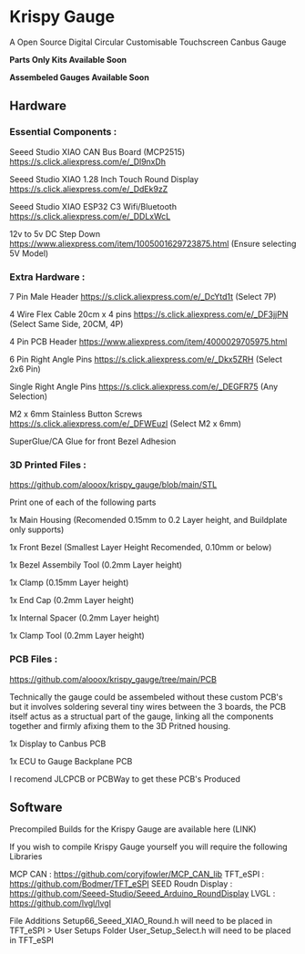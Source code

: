 # Krispy Gauge
A Open Source Digital Circular Customisable Touchscreen Canbus Gauge

**Parts Only Kits Available Soon**

**Assembeled Gauges Available Soon**

## Hardware

### Essential Components : 

Seeed Studio XIAO CAN Bus Board (MCP2515) https://s.click.aliexpress.com/e/_Dl9nxDh

Seeed Studio XIAO 1.28 Inch Touch Round Display https://s.click.aliexpress.com/e/_DdEk9zZ

Seeed Studio XIAO ESP32 C3 Wifi/Bluetooth https://s.click.aliexpress.com/e/_DDLxWcL

12v to 5v DC Step Down https://www.aliexpress.com/item/1005001629723875.html (Ensure selecting 5V Model)



### Extra Hardware : 

7 Pin Male Header https://s.click.aliexpress.com/e/_DcYtd1t (Select 7P)  

4 Wire Flex Cable 20cm x 4 pins https://s.click.aliexpress.com/e/_DF3jjPN (Select Same Side, 20CM, 4P) 

4 Pin PCB Header https://www.aliexpress.com/item/4000029705975.html 

6 Pin Right Angle Pins https://s.click.aliexpress.com/e/_Dkx5ZRH (Select 2x6 Pin) 

Single Right Angle Pins https://s.click.aliexpress.com/e/_DEGFR75 (Any Selection)

M2 x 6mm Stainless Button Screws https://s.click.aliexpress.com/e/_DFWEuzl (Select M2 x 6mm)

SuperGlue/CA Glue for front Bezel Adhesion 


### 3D Printed Files :
https://github.com/alooox/krispy_gauge/blob/main/STL

Print one of each of the following parts

1x Main Housing (Recomended 0.15mm to 0.2 Layer height, and Buildplate only supports)

1x Front Bezel (Smallest Layer Height Recomended, 0.10mm or below)

1x Bezel Assembily Tool (0.2mm Layer height)

1x Clamp (0.15mm Layer height)

1x End Cap (0.2mm Layer height)

1x Internal Spacer (0.2mm Layer height)

1x Clamp Tool (0.2mm Layer height) 


### PCB Files : 
https://github.com/alooox/krispy_gauge/tree/main/PCB

Technically the gauge could be assembeled without these custom PCB's but it involves soldering several tiny wires between the 3 boards, the PCB itself actus as a structual part of the gauge, linking all the components together and firmly afixing them to the 3D Pritned housing. 

1x Display to Canbus PCB 

1x ECU to Gauge Backplane PCB

I recomend JLCPCB or PCBWay to get these PCB's Produced


## Software

Precompiled Builds for the Krispy Gauge are available here (LINK)

If you wish to compile Krispy Gauge yourself you will require the following Libraries 

MCP CAN : https://github.com/coryjfowler/MCP_CAN_lib
TFT_eSPI : https://github.com/Bodmer/TFT_eSPI
SEED Roudn Display : https://github.com/Seeed-Studio/Seeed_Arduino_RoundDisplay
LVGL : https://github.com/lvgl/lvgl

File Additions
Setup66_Seeed_XIAO_Round.h will need to be placed in TFT_eSPI > User Setups Folder
User_Setup_Select.h will need to be placed in TFT_eSPI









